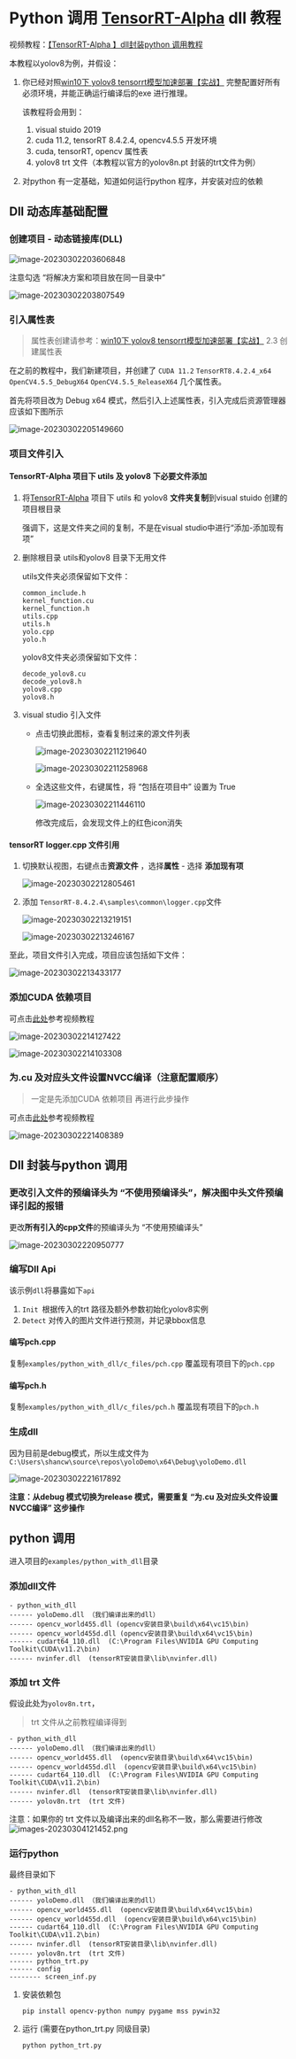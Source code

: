 # Python 调用 [TensorRT-Alpha](https://github.com/FeiYull/TensorRT-Alpha) dll 教程

视频教程：[【TensorRT-Alpha 】dll封装python 调用教程](https://www.bilibili.com/video/BV1kM411x7f2)

本教程以yolov8为例，并假设：

1. 你已经对照[win10下 yolov8 tensorrt模型加速部署【实战】](https://blog.csdn.net/m0_72734364/article/details/128865904) 完整配置好所有必须环境，并能正确运行编译后的exe 进行推理。

   该教程将会用到：

   1. visual stuido 2019 
   2. cuda 11.2, tensorRT 8.4.2.4, opencv4.5.5  开发环境
   3. cuda, tensorRT, opencv 属性表
   4. yolov8 trt 文件（本教程以官方的yolov8n.pt 封装的trt文件为例）

2. 对python 有一定基础，知道如何运行python 程序，并安装对应的依赖

## Dll 动态库基础配置

### 创建项目 - 动态链接库(DLL) 

![image-20230302203606848](/.github/examples/python_with_dll/image-20230302203606848.png)

注意勾选 “将解决方案和项目放在同一目录中”

![image-20230302203807549](/.github/examples/python_with_dll/image-20230302203807549.png)

### 引入属性表

>  属性表创建请参考：[win10下 yolov8 tensorrt模型加速部署【实战】](https://blog.csdn.net/m0_72734364/article/details/128865904) 2.3 创建属性表

在之前的教程中，我们新建项目，并创建了 `CUDA 11.2` `TensorRT8.4.2.4_x64` `OpenCV4.5.5_DebugX64` `OpenCV4.5.5_ReleaseX64` 几个属性表。

首先将项目改为 Debug x64 模式，然后引入上述属性表，引入完成后资源管理器应该如下图所示

![image-20230302205149660](/.github/examples/python_with_dll/image-20230302205149660.png)

### 项目文件引入

#### TensorRT-Alpha 项目下 utils 及 yolov8 下必要文件添加

1. 将[TensorRT-Alpha](https://github.com/FeiYull/TensorRT-Alpha) 项目下 utils 和 yolov8 **文件夹复制**到visual stuido 创建的项目根目录
   
   强调下，这是文件夹之间的复制，不是在visual studio中进行“添加-添加现有项”

2. 删除根目录 utils和yolov8 目录下无用文件

   utils文件夹必须保留如下文件：

   ```
   common_include.h
   kernel_function.cu
   kernel_function.h
   utils.cpp
   utils.h
   yolo.cpp
   yolo.h
   ```

   yolov8文件夹必须保留如下文件：

   ```
   decode_yolov8.cu
   decode_yolov8.h
   yolov8.cpp
   yolov8.h
   ```

3. visual studio 引入文件

   + 点击切换此图标，查看复制过来的源文件列表

     ![image-20230302211219640](/.github/examples/python_with_dll/image-20230302211219640.png)

     ![image-20230302211258968](/.github/examples/python_with_dll/image-20230302211258968.png)

   + 全选这些文件，右键属性，将 “包括在项目中” 设置为 True

     ![image-20230302211446110](/.github/examples/python_with_dll/image-20230302211446110.png)

     修改完成后，会发现文件上的红色icon消失


#### tensorRT logger.cpp 文件引用

1. 切换默认视图，右键点击**资源文件** ，选择**属性** - 选择 **添加现有项**

   ![image-20230302212805461](/.github/examples/python_with_dll/image-20230302212805461.png)

2. 添加 `TensorRT-8.4.2.4\samples\common\logger.cpp`文件

   ![image-20230302213219151](/.github/examples/python_with_dll/image-20230302213219151.png)

   ![image-20230302213246167](/.github/examples/python_with_dll/image-20230302213246167.png)



至此，项目文件引入完成，项目应该包括如下文件：

![image-20230302213433177](/.github/examples/python_with_dll/image-20230302213433177.png)



### 添加CUDA 依赖项目

可点击[此处](https://www.bilibili.com/video/BV1xT411f72f?t=70.9)参考视频教程

![image-20230302214127422](/.github/examples/python_with_dll/image-20230302214127422.png)

![image-20230302214103308](/.github/examples/python_with_dll/image-20230302214103308.png)

### 为.cu 及对应头文件设置NVCC编译（注意配置顺序）

> 一定是先添加CUDA 依赖项目 再进行此步操作

可点击[此处](https://www.bilibili.com/video/BV1xT411f72f?t=79.7)参考视频教程

![image-20230302221408389](/.github/examples/python_with_dll/image-20230302221408389.png)



## Dll 封装与python 调用

### 更改引入文件的预编译头为 “不使用预编译头”，解决图中头文件预编译引起的报错
更改**所有引入的cpp文件**的预编译头为 “不使用预编译头”

![image-20230302220950777](/.github/examples/python_with_dll/image-20230302220950777.png)

###  编写Dll Api

该示例`dll`将暴露如下`api`

1. `Init `根据传入的trt 路径及额外参数初始化yolov8实例
2. `Detect` 对传入的图片文件进行预测，并记录bbox信息

#### 编写pch.cpp

复制`examples/python_with_dll/c_files/pch.cpp` 覆盖现有项目下的`pch.cpp `

#### 编写pch.h

复制`examples/python_with_dll/c_files/pch.h` 覆盖现有项目下的`pch.h`

### 生成dll

因为目前是debug模式，所以生成文件为 `C:\Users\shancw\source\repos\yoloDemo\x64\Debug\yoloDemo.dll`

![image-20230302221617892](/.github/examples/python_with_dll/image-20230302221617892.png)

**注意：从debug 模式切换为release 模式，需要重复  “为.cu 及对应头文件设置NVCC编译” 这步操作**

## python 调用

进入项目的`examples/python_with_dll`目录

### 添加dll文件

```
- python_with_dll
------ yoloDemo.dll （我们编译出来的dll）
------ opencv_world455.dll (opencv安装目录\build\x64\vc15\bin)
------ opencv_world455d.dll (opencv安装目录\build\x64\vc15\bin)
------ cudart64_110.dll  (C:\Program Files\NVIDIA GPU Computing Toolkit\CUDA\v11.2\bin)
------ nvinfer.dll  (tensorRT安装目录\lib\nvinfer.dll)
```

### 添加 trt 文件

假设此处为`yolov8n.trt`，

>  trt 文件从之前教程编译得到

```
- python_with_dll
------ yoloDemo.dll （我们编译出来的dll）
------ opencv_world455.dll  (opencv安装目录\build\x64\vc15\bin)
------ opencv_world455d.dll  (opencv安装目录\build\x64\vc15\bin)
------ cudart64_110.dll  (C:\Program Files\NVIDIA GPU Computing Toolkit\CUDA\v11.2\bin)
------ nvinfer.dll  (tensorRT安装目录\lib\nvinfer.dll)
------ yolov8n.trt  (trt 文件)
```

注意：如果你的 trt 文件以及编译出来的dll名称不一致，那么需要进行修改
![images-20230304121452.png](/.github/examples/python_with_dll/images-20230304121452.png)

### 运行python

最终目录如下

```
- python_with_dll
------ yoloDemo.dll （我们编译出来的dll）
------ opencv_world455.dll  (opencv安装目录\build\x64\vc15\bin)
------ opencv_world455d.dll  (opencv安装目录\build\x64\vc15\bin)
------ cudart64_110.dll  (C:\Program Files\NVIDIA GPU Computing Toolkit\CUDA\v11.2\bin)
------ nvinfer.dll  (tensorRT安装目录\lib\nvinfer.dll)
------ yolov8n.trt  (trt 文件)
------ python_trt.py
------ config
-------- screen_inf.py
```

1. 安装依赖包

   ```
   pip install opencv-python numpy pygame mss pywin32
   ```

2. 运行 (需要在python_trt.py 同级目录)

   ```
   python python_trt.py
   ```

   